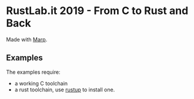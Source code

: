 # RustLab.it 2019 - From C to Rust and Back

Made with [Marp](https://marp.app).

## Examples

The examples require:
- a working C toolchain
- a rust toolchain, use [rustup](https://rustup.rs/) to install one.

